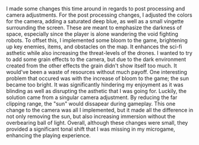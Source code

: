 I made some changes this time around in regards to post processing and camera adjustments. For the post processing changes, I adjusted the colors for the camera, adding a saturated deep blue, as well as a small
vingette surrounding the screen. These are meant to emphasize the darkness of space, especially since the player is alone wandering the void fighting robots. To offset this, I implemented some bloom to the game, brightening up key enemies, items, and obstacles on the map. It enhances the sci-fi asthetic while also increasing the threat-levels of the drones. I wanted to try to add some grain effects to the camera, but due to the dark environment created from the other effects the grain didn't show itself too much. It would've been a waste of resources without much payoff. 
One interesting problem that occured was with the increase of bloom to the game; the sun became too bright. It was significantly hindering my enjoyment as it was blinding as well as disrupting the asthetic that I
was going for. Luckily, the solution came from a singular camera adjustment. By reducing the far clipping range, the "sun" would dissapear during gameplay. This one change to the camera was all I implemented, but
it made all the difference in not only removing the sun, but also increasing immersion without the overbearing ball of light. Overall, although these changes were small, they provided a significant tonal shift
that I was missing in my microgame, enhancing the playing experience.
